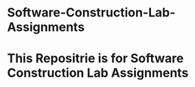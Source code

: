 # Software-Construction-Lab-Assignments
# This Repositrie is for Software Construction Lab Assignments
